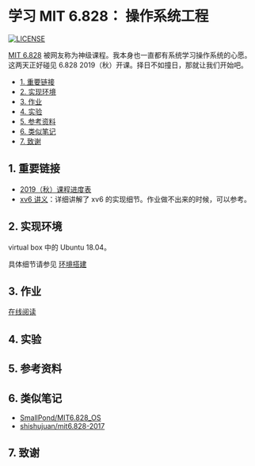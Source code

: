 # 学习 MIT 6.828： 操作系统工程

[![LICENSE](https://img.shields.io/badge/License-MIT-blue.svg)](LICENSE)

<!-- TODO: 编写课程小结 -->
[MIT 6.828](https://pdos.csail.mit.edu/6.828/2019/schedule.html) 被网友称为神级课程。我本身也一直都有系统学习操作系统的心愿。这两天正好碰见 6.828 2019（秋）开课。择日不如撞日，那就让我们开始吧。

<!-- TOC depthFrom:2 -->

- [1. 重要链接](#1-重要链接)
- [2. 实现环境](#2-实现环境)
- [3. 作业](#3-作业)
- [4. 实验](#4-实验)
- [5. 参考资料](#5-参考资料)
- [6. 类似笔记](#6-类似笔记)
- [7. 致谢](#7-致谢)

<!-- /TOC -->

## 1. 重要链接

- [2019（秋）课程进度表](https://pdos.csail.mit.edu/6.828/2019/schedule.html)
- [xv6 讲义](https://pdos.csail.mit.edu/6.828/2019/xv6/book-riscv-rev0.pdf)：详细讲解了 xv6 的实现细节。作业做不出来的时候，可以参考。

## 2. 实现环境

virtual box 中的 Ubuntu 18.04。

具体细节请参见 [环境搭建](environment.md)

## 3. 作业

[在线阅读](https://aquayi.gitbook.io/learning-mit-6-828/)

## 4. 实验

## 5. 参考资料

## 6. 类似笔记

- [SmallPond/MIT6.828_OS](https://github.com/SmallPond/MIT6.828_OS)
- [shishujuan/mit6.828-2017](https://github.com/shishujuan/mit6.828-2017)

## 7. 致谢

<!-- TODO: 添加贡献者清单 -->